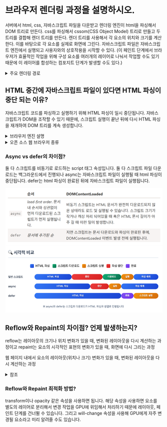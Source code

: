 # 브라우저 렌더링 과정을 설명하시오.

서버에서 html, css, 자바스크립트 파일을 다운받고 렌더링 엔진이 html을
파싱해서 DOM 트리로 만든다. css를 파싱해서 cssom(CSS Object Model) 트리로 만들고 두 트리를 결합해 렌더 트리를 만든다. 렌더 트리를 사용해서 각 요소의 위치와 크기를 계산한다. 이를 바탕으로 각 요소를 실제로 화면에 그린다.
자바스크립트 파일은 자바스크립트 엔진에서 실행되고 사용자와의 상호작용을 시작할 수 있다.
(이 페인트 단계에서 브라우저가 효율적인 작업을 위해 구성 요소를 여러개의 레이어로 나눠서 작업할 수도 있기 때문에 이 레이어를 합성하는 컴포지트 단계가 발생할 수도 있다.)

<details> 
<summary>주요 렌더링 경로</summary>
  1. DOM + CSSOM
      1. 초기 HTML, CSS 등 화면을 그릴 때 필요한 리소스를 다운로드함,
      2. HTML은 브라우저가 이해할 수 있는 파싱 과정을 거쳐 DOM을 만듦,
      3. CSS도 비슷하게 브라우저가 이해할 수 있는 CSSOM 트리 구조 형성(어떤 스타일 포함하는 지 정보)  
  2. 렌더 트리
      1. DOM + CSSOM 결합으로 생성된 트리
      2. 화면에 표시되는 각 요소 레이아웃 계산할 때 사용. 그러므로 display: none은 미포함
          - opacity:0 visibility: hidden은 포함. 사용자 눈에는 보이지 않지만 요소 자체는 있음
  3. 레이아웃 단계
      1. 화면 구성 요소의 위치나 크기 계산하고 해당 위치에 요소를 배치하는 작업,
  4. 페인트 단계
      1. 배치된 요소에 색을 채워 넣는 작업.,
      2. 브라우저는 효율적인 작업을 위해 구성 요소를 여러개의 레이어로 나눠 작업하기도 함
  5. 컴포지트 단계
      1. 각 레이어 합성 단계. 페인트 단계에서 나눠진 레이어를 합성
</details>

## HTML 중간에 자바스크립트 파일이 있다면 HTML 파싱이 중단 되는 이유?

자바스크립트 코드를 파싱하고 실행하기 위해 HTML 파싱이 일시 중단됩니다.
자바스크립트가 DOM을 조작할 수 있기 때문에, 스크립트 실행이 끝난 뒤에 다시 HTML 파싱을 재개하여 DOM 트리를 계속 생성합니다.

<details> 
<summary>브라우저 엔진 설명</summary>
<pre>
┌────────────────────┐
│ 브라우저 엔진 (Chromium) 
│                    │
│ ┌──────────────┐   │
│ │ 렌더링 엔진 (Blink) │ ← HTML, CSS 렌더링
│ └──────────────┘   │
│                    │
│ + 네트워크 스택        │ ← HTTP 요청
│ + 자바스크립트 엔진 (V8)
│ + 스토리지, 쿠키 관리 등
└────────────────────┘
</pre>
</details>
<details>
<summary>오픈 소스 웹 브라우저 종류</summary>
  1. Chromium
      - Google의 Chrome, Microsoft의 Microsoft Edge, Opera의 Opera Web Browser, 네이버 웨일
  2. Gecko
      - Mozilla Firefox
</details>

### Async vs defer의 차이점?

둘 다 스크립트를 비동기로 로드하는 script 태그 속성입니다. 둘 다 스크립트 파일 다운로드는 백그라운드에서 진행되나 async는 자바스크립트 파일이 실행될 때 html 파싱이 중단됩니다. defer는 html 파싱이 완료된 뒤에 자바스크립트 파일이 실행됩니다.

![alt text](image.png)
![alt text](image-1.png)

## Reflow와 Repaint의 차이점? 언제 발생하는지?

reflow는 레이아웃의 크기나 위치 변화가 있을 때, 변화된 레이아웃을 다시 계산하는 과정이고 repaint는 요소의 시각적인 표현의 변화가 있을 때, 화면에 다시 그리는 과정

웹 페이지 내에서 요소의 레이아웃(위치나 크기) 변화가 있을 때, 변화된 레이아웃을 다시 계산하는 과정

<details>
<summary>참조</summary>
    
  - 리플로우, 리페인트가 뭔데?  
      자바스크립트로 인해 요소의 width와 height가 변경되었을 때 브라우저는 해당 요소를 다시 계산해 화면을 새로 그려야 함, 그 말은 즉, CSSOM 새로 만들기 → 렌더 트리 → 레이아웃 → 페인트 → 컴포지트 과정을 다시 해야 하는 것..!
      - 리플로우: 레이아웃 -> 페인트 -> 컴포지트
      - 리페인트: 페인트 -> 컴포지트 
  - 그럼 리플로우, 리페인트 피하는 방법은 뭔데?  
    - transform, opacity 같은 속성 사용하기!  
    - 해당 속성 사용 시 요소를 별도의 레이어로 분리해 작업을 GPU에 위임하여 처리함으로써 레이아웃, 페인트 단계를 건너뛸 수 있음!
      → 이것을 하드웨어 가속이라고 함
    - 하드웨어 가속?
      CPU에서 처리해야 하는 작업을 GPU에 위임해 효율적으로 처리하는 방법
      GPU는 그래픽 작업 처리 위해 만들어진 것으로 화면 그릴 때 활용하면 굉장히 빠름,
      transform, opacity 사용 시 요소를 별도의 레이어로 분리해 GPU로 보냄.
      → 분리된 레이어는 GPU에 의해 처리로 레이아웃, 페인트 단계 없이 스타일 변경 가능
    - 애니메이션 transform과 opacity 속성 사용하여 GPU 활용, will-change 속성으로 자주 변경될 요소 힌트 주기(GPU에서 요소 미리 준비하게)
  - 인라인 스타일을 사용하면 브라우저가 캐시를 /// 구라일 수도
</details>

### Reflow와 Repaint 최적화 방법?

transform이나 opacity 같은 속성을 사용하면 됩니다. 해당 속성을 사용하면 요소를 별도의 레이어로 분리해서 변경 작업을 GPU에 위임해서 처리하기 때문에 레이아웃, 페인트 단계를 건너뛸 수 있습니다. 그리고 will-change 속성을 사용해 GPU에게 자주 변경될 요소라고 미리 알려줄 수도 있습니다.
